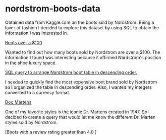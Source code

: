 # nordstrom-boots-data
Obtained data from Kaggle.com on the boots sold by Nordstrom. Being a lover of fashion I decided to explore this dataset by using SQL to obtain the information I was interested in. 

[ Boots over a $100](https://github.com/wqueensb/nordstrom-boots-data/blob/main/boots_over_%24100)

Wanted to find out how many boots sold by Nordstrom are over a $100. The information I found was interesting because it affirmed Nordstrom's position in the shoe luxury space. 

[ SQL query to arrange Nordstrom boot table in descending order. ](https://github.com/wqueensb/nordstrom-boots-data/blob/b45bc5cf0760f1dfa334d6f052a883be25c1d256/descending_order_by%20retail%20price%20query)

I needed to quickly find the most expensive boot brand sold by Nordstrom so I organized the table in descending order. Also, I wanted my integers converted to a currency format.  

[ Doc Martens ](https://github.com/wqueensb/nordstrom-boots-data/blob/main/dr_martens_styles)

One of my favorite styles is the iconic Dr. Martens created in 1947. So I decided to create a query that would let me know the different Dr. Marten styles sold by Nordstrom.

[Boots with a review rating greater than 4.0 ] 


